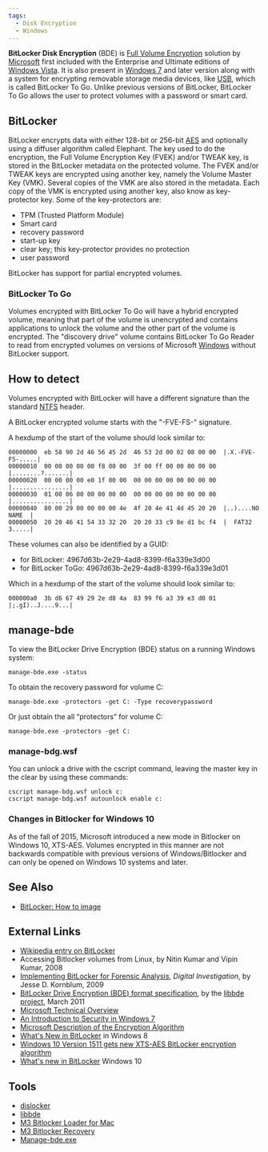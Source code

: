 ```yaml
---
tags:
  - Disk Encryption
  - Windows
---
```

**BitLocker Disk Encryption** (BDE) is [Full Volume
Encryption](full_volume_encryption.md) solution by
[Microsoft](microsoft.md) first included with the Enterprise and
Ultimate editions of [Windows Vista](windows.md). It is also
present in [Windows 7](windows.md) and later version along with
a system for encrypting removable storage media devices, like
[USB](usb.md), which is called BitLocker To Go. Unlike previous
versions of BitLocker, BitLocker To Go allows the user to protect
volumes with a password or smart card.

## BitLocker

BitLocker encrypts data with either 128-bit or 256-bit
[AES](aes.md) and optionally using a diffuser algorithm called
Elephant. The key used to do the encryption, the Full Volume Encryption
Key (FVEK) and/or TWEAK key, is stored in the BitLocker metadata on the
protected volume. The FVEK and/or TWEAK keys are encrypted using another
key, namely the Volume Master Key (VMK). Several copies of the VMK are
also stored in the metadata. Each copy of the VMK is encrypted using
another key, also know as key-protector key. Some of the key-protectors
are:

* TPM (Trusted Platform Module)
* Smart card
* recovery password
* start-up key
* clear key; this key-protector provides no protection
* user password

BitLocker has support for partial encrypted volumes.

### BitLocker To Go

Volumes encrypted with BitLocker To Go will have a hybrid encrypted
volume, meaning that part of the volume is unencrypted and contains
applications to unlock the volume and the other part of the volume is
encrypted. The "discovery drive" volume contains BitLocker To Go Reader
to read from encrypted volumes on versions of Microsoft
[Windows](windows.md) without BitLocker support.

## How to detect

Volumes encrypted with BitLocker will have a different signature than
the standard [NTFS](ntfs.md) header.

A BitLocker encrypted volume starts with the "-FVE-FS-" signature.

A hexdump of the start of the volume should look similar to:

    00000000  eb 58 90 2d 46 56 45 2d  46 53 2d 00 02 08 00 00  |.X.-FVE-FS-.....|
    00000010  00 00 00 00 00 f8 00 00  3f 00 ff 00 00 00 00 00  |........?.......|
    00000020  00 00 00 00 e0 1f 00 00  00 00 00 00 00 00 00 00  |................|
    00000030  01 00 06 00 00 00 00 00  00 00 00 00 00 00 00 00  |................|
    00000040  80 00 29 00 00 00 00 4e  4f 20 4e 41 4d 45 20 20  |..)....NO NAME  |
    00000050  20 20 46 41 54 33 32 20  20 20 33 c9 8e d1 bc f4  |  FAT32   3.....|

These volumes can also be identified by a GUID:

* for BitLocker: 4967d63b-2e29-4ad8-8399-f6a339e3d00
* for BitLocker ToGo: 4967d63b-2e29-4ad8-8399-f6a339e3d01

Which in a hexdump of the start of the volume should look similar to:

    000000a0  3b d6 67 49 29 2e d8 4a  83 99 f6 a3 39 e3 d0 01  |;.gI)..J....9...|

## manage-bde

To view the BitLocker Drive Encryption (BDE) status on a running Windows
system:

    manage-bde.exe -status

To obtain the recovery password for volume C:

    manage-bde.exe -protectors -get C: -Type recoverypassword

Or just obtain the all “protectors” for volume C:

    manage-bde.exe -protectors -get C:

### manage-bdg.wsf

You can unlock a drive with the cscript command, leaving the master key
in the clear by using these commands:

    cscript manage-bdg.wsf unlock c:
    cscript manage-bdg.wsf autounlock enable c:

### Changes in Bitlocker for Windows 10

As of the fall of 2015, Microsoft introduced a new mode in Bitlocker on
Windows 10, XTS-AES. Volumes encrypted in this manner are not backwards
compatible with previous versions of Windows/Bitlocker and can only be
opened on Windows 10 systems and later.

## See Also

* [BitLocker: How to image](bitlocker_how_to_image.md)

## External Links

* [Wikipedia entry on BitLocker](https://en.wikipedia.org/wiki/BitLocker_Drive_Encryption)
* Accessing Bitlocker volumes from Linux,
  by Nitin Kumar and Vipin Kumar, 2008
* [Implementing BitLocker for Forensic Analysis](https://www.sciencedirect.com/science/article/abs/pii/S1742287609000024),
  *Digital Investigation*, by Jesse D. Kornblum, 2009
* [BitLocker Drive Encryption (BDE) format specification](https://github.com/libyal/libbde/blob/main/documentation/BitLocker%20Drive%20Encryption%20(BDE)%20format.asciidoc),
  by the [libbde project](libbde.md), March 2011
* [Microsoft Technical Overview](https://learn.microsoft.com/en-us/)
* [An Introduction to Security in Windows 7](https://learn.microsoft.com/en-us/previous-versions/technet-magazine/dd630640(v=msdn.10))
* [Microsoft Description of the Encryption Algorithm](https://www.microsoft.com/en-us/download/details.aspx?id=13866)
* [What's New in BitLocker](https://learn.microsoft.com/en-us/previous-versions/orphan-topics/ws.11/hh831412(v=ws.11))
  in Windows 8
* [Windows 10 Version 1511 gets new XTS-AES BitLocker encryption algorithm](https://www.onmsft.com/news/windows-10-version-1511-gets-new-xts-aes-bitlocker-encryption-algorithm/)
* [What's new in BitLocker](https://learn.microsoft.com/en-us/windows/whats-new/whats-new-windows-10-version-1507-and-1511)
  Windows 10

## Tools

* [dislocker](https://www.hsc.fr/securite-internet/)
* [libbde](libbde.md)
* [M3 Bitlocker Loader for Mac](https://www.m3datarecovery.com/mac-bitlocker/)
* [M3 Bitlocker Recovery](https://www.m3datarecovery.com/bitlocker-recovery/bitlocker-data-recovery.html)
* [Manage-bde.exe](https://learn.microsoft.com/en-us/previous-versions/windows/it-pro/windows-7/dd875513(v=ws.10))
